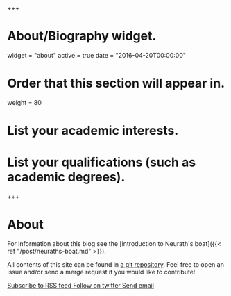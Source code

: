 +++
# About/Biography widget.
widget = "about"
active = true
date = "2016-04-20T00:00:00"

# Order that this section will appear in.
weight = 80

# List your academic interests.

# List your qualifications (such as academic degrees).


+++

# About
For information about this blog see the
[introduction to Neurath's boat]({{< ref "/post/neuraths-boat.md" >}}).

All contents of this site can be found in
[a git repository](https://gitlab.com/vkehayas/neurathsboat.blog).
Feel free to open an issue and/or send a merge request if you would like to
contribute!

<a href="/post/index.xml">
  <span class="fa fa-rss fa-1g">
    Subscribe to RSS feed
  </span>
</a>  
<a href="https://twitter.com/neurathsboat">
  <span class="fa fa-twitter fa-1g">
    Follow on twitter
  </span>
</a>  
<a href="mailto:contact@neurathsboat.blog">
  <span class="fa fa-envelope fa-1g">
    Send email
  </span>
</a>
